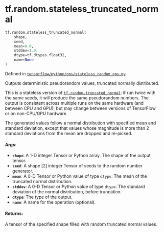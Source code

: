 <div itemscope itemtype="http://developers.google.com/ReferenceObject">
<meta itemprop="name" content="tf.random.stateless_truncated_normal" />
<meta itemprop="path" content="Stable" />
</div>

# tf.random.stateless_truncated_normal

``` python
tf.random.stateless_truncated_normal(
    shape,
    seed,
    mean=0.0,
    stddev=1.0,
    dtype=tf.dtypes.float32,
    name=None
)
```



Defined in [`tensorflow/python/ops/stateless_random_ops.py`](/code/stable/tensorflow/python/ops/stateless_random_ops.py).

Outputs deterministic pseudorandom values, truncated normally distributed.

This is a stateless version of <a href="../../tf/random/truncated_normal.md"><code>tf.random.truncated_normal</code></a>: if run twice with
the
same seeds, it will produce the same pseudorandom numbers.  The output is
consistent across multiple runs on the same hardware (and between CPU
and GPU), but may change between versions of TensorFlow or on non-CPU/GPU
hardware.

The generated values follow a normal distribution with specified mean and
standard deviation, except that values whose magnitude is more than 2 standard
deviations from the mean are dropped and re-picked.

#### Args:

* <b>`shape`</b>: A 1-D integer Tensor or Python array. The shape of the output tensor.
* <b>`seed`</b>: A shape [2] integer Tensor of seeds to the random number generator.
* <b>`mean`</b>: A 0-D Tensor or Python value of type `dtype`. The mean of the
    truncated normal distribution.
* <b>`stddev`</b>: A 0-D Tensor or Python value of type `dtype`. The standard deviation
    of the normal distribution, before truncation.
* <b>`dtype`</b>: The type of the output.
* <b>`name`</b>: A name for the operation (optional).


#### Returns:

A tensor of the specified shape filled with random truncated normal values.